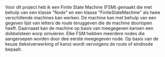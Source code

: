 Voor dit project heb ik een Finite State Machine (FSM) gemaakt die met behulp van een klasse "Node" en een klasse "FiniteStateMachine" als twee verschillende machines kan werken.
De machine kan met behulp van een gegeven lijst van letters de route teruggeven die de machine doorlopen heeft.
Daarnaast kan de machine op basis van meegegeven kansen een dobbelsteen worp simuleren.
Elke FSM hebben meerdere nodes die aangeroepen worden door dee eerste meegegeven node. Op basis van de keuze (tekstverwerking of kans) wordt vervolgens de route of eindnode bepaalt.
